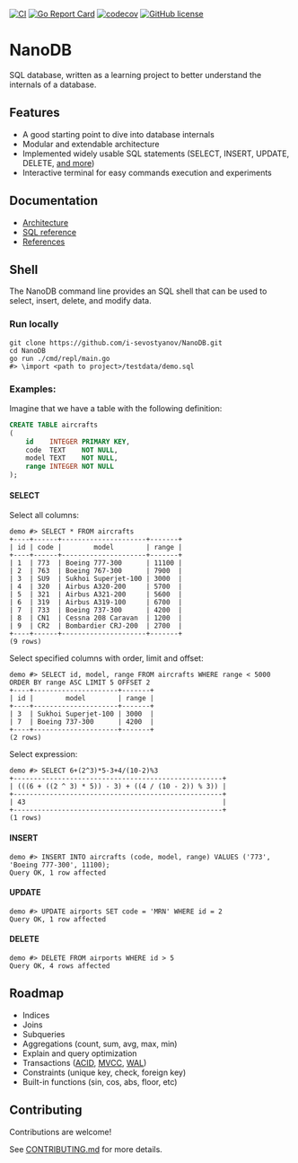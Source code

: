 [![CI](https://github.com/i-sevostyanov/NanoDB/actions/workflows/lint-n-test.yml/badge.svg)](https://github.com/i-sevostyanov/NanoDB/actions/workflows/lint-n-test.yml)
[![Go Report Card](https://goreportcard.com/badge/github.com/i-sevostyanov/NanoDB)](https://goreportcard.com/report/github.com/i-sevostyanov/NanoDB)
[![codecov](https://codecov.io/gh/i-sevostyanov/NanoDB/branch/main/graph/badge.svg?token=y0lxdfxXdT)](https://codecov.io/gh/i-sevostyanov/NanoDB)
[![GitHub license](https://img.shields.io/github/license/i-sevostyanov/NanoDB)](https://github.com/i-sevostyanov/NanoDB/blob/main/LICENSE)

# NanoDB

SQL database, written as a learning project to better understand the internals of a database.

## Features

* A good starting point to dive into database internals
* Modular and extendable architecture
* Implemented widely usable SQL statements (SELECT, INSERT, UPDATE, DELETE, [and more](docs/sql.md))
* Interactive terminal for easy commands execution and experiments

## Documentation

* [Architecture](docs/architecture.md)
* [SQL reference](docs/sql.md)
* [References](docs/references.md)

## Shell

The NanoDB command line provides an SQL shell that can be used to select, insert, delete, and modify data.

### Run locally

```shell
git clone https://github.com/i-sevostyanov/NanoDB.git
cd NanoDB
go run ./cmd/repl/main.go
#> \import <path to project>/testdata/demo.sql
```

### Examples:

Imagine that we have a table with the following definition:

```sql
CREATE TABLE aircrafts
(
    id    INTEGER PRIMARY KEY,
    code  TEXT    NOT NULL,
    model TEXT    NOT NULL,
    range INTEGER NOT NULL
);
```

#### SELECT

Select all columns:

```shell
demo #> SELECT * FROM aircrafts
+----+------+---------------------+-------+
| id | code |        model        | range |
+----+------+---------------------+-------+
| 1  | 773  | Boeing 777-300      | 11100 |
| 2  | 763  | Boeing 767-300      | 7900  |
| 3  | SU9  | Sukhoi Superjet-100 | 3000  |
| 4  | 320  | Airbus A320-200     | 5700  |
| 5  | 321  | Airbus A321-200     | 5600  |
| 6  | 319  | Airbus A319-100     | 6700  |
| 7  | 733  | Boeing 737-300      | 4200  |
| 8  | CN1  | Cessna 208 Caravan  | 1200  |
| 9  | CR2  | Bombardier CRJ-200  | 2700  |
+----+------+---------------------+-------+
(9 rows)

```

Select specified columns with order, limit and offset:

```shell
demo #> SELECT id, model, range FROM aircrafts WHERE range < 5000 ORDER BY range ASC LIMIT 5 OFFSET 2
+----+---------------------+-------+
| id |        model        | range |
+----+---------------------+-------+
| 3  | Sukhoi Superjet-100 | 3000  |
| 7  | Boeing 737-300      | 4200  |
+----+---------------------+-------+
(2 rows)
```

Select expression:

```shell
demo #> SELECT 6+(2^3)*5-3+4/(10-2)%3
+----------------------------------------------------+
| (((6 + ((2 ^ 3) * 5)) - 3) + ((4 / (10 - 2)) % 3)) |
+----------------------------------------------------+
| 43                                                 |
+----------------------------------------------------+
(1 rows)
```

#### INSERT

```shell
demo #> INSERT INTO aircrafts (code, model, range) VALUES ('773', 'Boeing 777-300', 11100);
Query OK, 1 row affected
```

#### UPDATE

```shell
demo #> UPDATE airports SET code = 'MRN' WHERE id = 2
Query OK, 1 row affected
```

#### DELETE

```shell
demo #> DELETE FROM airports WHERE id > 5
Query OK, 4 rows affected
```

## Roadmap

* Indices
* Joins
* Subqueries
* Aggregations (count, sum, avg, max, min)
* Explain and query optimization
* Transactions ([ACID](https://en.wikipedia.org/wiki/ACID),
  [MVCC](https://en.wikipedia.org/wiki/Multiversion_concurrency_control), 
  [WAL](https://en.wikipedia.org/wiki/Write-ahead_logging))
* Constraints (unique key, check, foreign key)
* Built-in functions (sin, cos, abs, floor, etc)

## Contributing

Contributions are welcome!

See [CONTRIBUTING.md](CONTRIBUTING.md) for more details.
